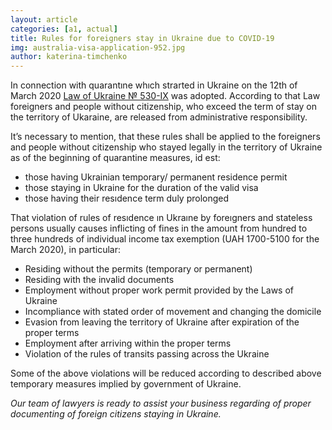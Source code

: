 ```yaml
---
layout: article
categories: [a1, actual]
title: Rules for foreigners stay in Ukraine due to COVID-19  
img: australia-visa-application-952.jpg
author: katerina-timchenko
---
```

In connection with quarantıne whıch strarted in Ukraine on the 12th of March 2020 [Law of Ukraine № 530-IX](https://zakon.rada.gov.ua/laws/show/530-20) was adopted. According to that Law foreigners and people without citizenship, who exceed the term of stay on the territory of Ukaraine, are released from administrative responsibility. 

It’s  necessary to mention, that these rules shall be applied to the foreigners and people without citizenship who stayed legally in the territory of Ukraine as of the beginning of quarantine measures, id est:

* those having Ukrainian temporary/ permanent residence permit 
* those staying in Ukraine for the duration of the valid visa 
* those having their resıdence term duly prolonged 

That violation of rules of resıdence ın Ukraıne by foreıgners and stateless persons usually causes inflicting of fines in the amount from hundred to three hundreds of individual income tax exemption (UAH 1700-5100 for the March 2020), in particular:
  * Residing  without the permits (temporary or permanent)
  * Residing  with the invalid documents 
  * Employment without proper work permit provided by the Laws of Ukraine
  * Incompliance with stated order of movement and changing the domicile 
  * Evasion from leaving the territory of Ukraine after expiration of the proper terms
  * Employment after arriving within the proper terms
  * Violation of the rules of transits  passing across the Ukraine

Some of the above violations will be reduced according to described above temporary measures implied by government of Ukraine.

*Our team of lawyers is ready to assist your business regarding of proper documenting of foreign citizens staying in Ukraine.*
